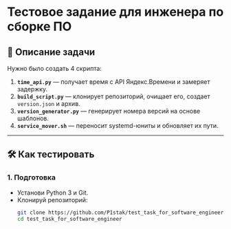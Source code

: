 # Тестовое задание для инженера по сборке ПО

## 📌 Описание задачи
Нужно было создать 4 скрипта:
1. **`time_api.py`** — получает время с API Яндекс.Времени и замеряет задержку.
2. **`build_script.py`** — клонирует репозиторий, очищает его, создает `version.json` и архив.
3. **`version_generator.py`** — генерирует номера версий на основе шаблонов.
4. **`service_mover.sh`** — переносит systemd-юниты и обновляет их пути.

---

## 🛠 Как тестировать

### 1. Подготовка
- Установи Python 3 и Git.
- Клонируй репозиторий:
  ```bash
  git clone https://github.com/P1stak/test_task_for_software_engineer.git
  cd test_task_for_software_engineer
